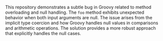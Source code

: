 This repository demonstrates a subtle bug in Groovy related to method overloading and null handling.  The `foo` method exhibits unexpected behavior when both input arguments are null. The issue arises from the implicit type coercion and how Groovy handles null values in comparisons and arithmetic operations. The solution provides a more robust approach that explicitly handles the null cases.